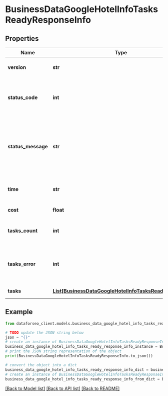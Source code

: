 # BusinessDataGoogleHotelInfoTasksReadyResponseInfo


## Properties

Name | Type | Description | Notes
------------ | ------------- | ------------- | -------------
**version** | **str** | the current version of the API | [optional] 
**status_code** | **int** | general status code you can find the full list of the response codes here | [optional] 
**status_message** | **str** | general informational message you can find the full list of general informational messages here | [optional] 
**time** | **str** | total execution time, seconds | [optional] 
**cost** | **float** | total tasks cost, USD | [optional] 
**tasks_count** | **int** | the number of tasks in the tasks array | [optional] 
**tasks_error** | **int** | the number of tasks in the tasks array returned with an error | [optional] 
**tasks** | [**List[BusinessDataGoogleHotelInfoTasksReadyTaskInfo]**](BusinessDataGoogleHotelInfoTasksReadyTaskInfo.md) | array of tasks | [optional] 

## Example

```python
from dataforseo_client.models.business_data_google_hotel_info_tasks_ready_response_info import BusinessDataGoogleHotelInfoTasksReadyResponseInfo

# TODO update the JSON string below
json = "{}"
# create an instance of BusinessDataGoogleHotelInfoTasksReadyResponseInfo from a JSON string
business_data_google_hotel_info_tasks_ready_response_info_instance = BusinessDataGoogleHotelInfoTasksReadyResponseInfo.from_json(json)
# print the JSON string representation of the object
print(BusinessDataGoogleHotelInfoTasksReadyResponseInfo.to_json())

# convert the object into a dict
business_data_google_hotel_info_tasks_ready_response_info_dict = business_data_google_hotel_info_tasks_ready_response_info_instance.to_dict()
# create an instance of BusinessDataGoogleHotelInfoTasksReadyResponseInfo from a dict
business_data_google_hotel_info_tasks_ready_response_info_from_dict = BusinessDataGoogleHotelInfoTasksReadyResponseInfo.from_dict(business_data_google_hotel_info_tasks_ready_response_info_dict)
```
[[Back to Model list]](../README.md#documentation-for-models) [[Back to API list]](../README.md#documentation-for-api-endpoints) [[Back to README]](../README.md)


